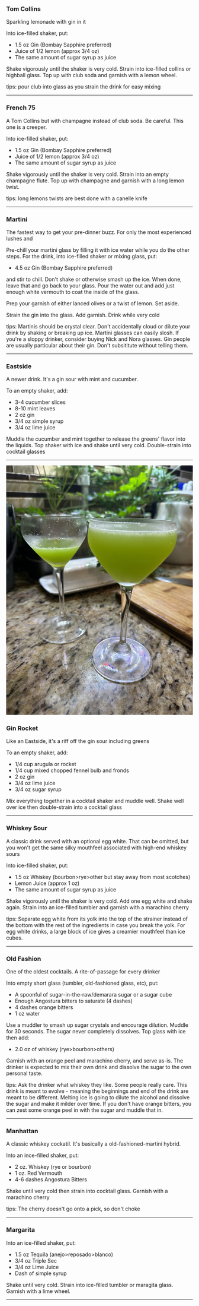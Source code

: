 ### Tom Collins
Sparkling lemonade with gin in it

Into ice-filled shaker, put:

- 1.5 oz Gin (Bombay Sapphire preferred)
- Juice of 1/2 lemon (approx 3/4 oz)
- The same amount of sugar syrup as juice

Shake vigorously until the shaker is very cold. Strain into ice-filled collins or highball glass. Top up with club soda and garnish with a lemon wheel.

tips: pour club into glass as you strain the drink for easy mixing

___
### French 75
A Tom Collins but with champagne instead of club soda. Be careful. This one is a creeper.

Into ice-filled shaker, put:

- 1.5 oz Gin (Bombay Sapphire preferred)
- Juice of 1/2 lemon (approx 3/4 oz)
- The same amount of sugar syrup as juice

Shake vigorously until the shaker is very cold. Strain into an empty champagne flute. Top up with champagne and garnish with a long lemon twist.

tips: long lemons twists are best done with a canelle knife

___
### Martini
The fastest way to get your pre-dinner buzz. For only the most experienced lushes and 

Pre-chill your martini glass by filling it with ice water while you do the other steps. For the drink, into ice-filled shaker or mixing glass, put:

- 4.5 oz Gin (Bombay Sapphire preferred)

and stir to chill. Don't shake or otherwise smash up the ice. When done, leave that and go back to your glass. Pour the water out and add just enough white vermouth to coat the inside of the glass. 

Prep your garnish of either lanced olives or a twist of lemon. Set aside.

Strain the gin into the glass. Add garnish. Drink while very cold

tips: Martinis should be crystal clear. Don't accidentally cloud or dilute your drink by shaking or breaking up ice. Martini glasses can easily slosh. If you're a sloppy drinker, consider buying Nick and Nora glasses. Gin people are usually particular about their gin. Don't subsititute without telling them.

___
### Eastside
A newer drink. It's a gin sour with mint and cucumber.

To an empty shaker, add:

- 3-4 cucumber slices
- 8-10 mint leaves
- 2 oz gin
- 3/4 oz simple syrup
- 3/4 oz lime juice

Muddle the cucumber and mint together to release the greens' flavor into the liquids. Top shaker with ice and shake until very cold. Double-strain into cocktail glasses

---
![Gin Rocket](./images/gin_rocket.jpeg)
### Gin Rocket
Like an Eastside, it's a riff off the gin sour including greens

To an empty shaker, add:
- 1/4 cup arugula or rocket
- 1/4 cup mixed chopped fennel bulb and fronds
- 2 oz gin
- 3/4 oz lime juice
- 3/4 oz sugar syrup

Mix everything together in a cocktail shaker and muddle well. Shake well over ice then double-strain into a cocktail glass

___
### Whiskey Sour
A classic drink served with an optional egg white. That can be omitted, but you won't get the same silky mouthfeel associated with high-end whiskey sours

Into ice-filled shaker, put:

- 1.5 oz Whiskey (bourbon>rye>other but stay away from most scotches)
- Lemon Juice (approx 1 oz)
- The same amount of sugar syrup as juice

Shake vigorously until the shaker is very cold. Add one egg white and shake again. Strain into an ice-filled tumbler and garnish with a marachino cherry

tips: Separate egg white from its yolk into the top of the strainer instead of the bottom with the rest of the ingredients in case you break the yolk. For egg white drinks, a large block of ice gives a creamier mouthfeel than ice cubes. 

___
### Old Fashion
One of the oldest cocktails. A rite-of-passage for every drinker

Into empty short glass (tumbler, old-fashioned glass, etc), put:

- A spoonful of sugar-in-the-raw/demarara sugar or a sugar cube
- Enough Angostura bitters to saturate (4 dashes)
- 4 dashes orange bitters
- 1 oz water

Use a muddler to smash up sugar crystals and encourage dilution. Muddle for 30 seconds. The sugar never completely dissolves. Top glass with ice then add:

- 2.0 oz of whiskey (rye>bourbon>others)

Garnish with an orange peel and marachino cherry, and serve as-is. The drinker is expected to mix their own drink and dissolve the sugar to the own personal taste.

tips: Ask the drinker what whiskey they like. Some people really care. This drink is meant to evolve - meaning the beginnings and end of the drink are meant to be different. Melting ice is going to dilute the alcohol and dissolve the sugar and make it milder over time. If you don't have orange bitters, you can zest some orange peel in with the sugar and muddle that in.

___

### Manhattan
A classic whiskey cockatil. It's basically a old-fashioned-martini hybrid.

Into an ince-filled shaker, put:

- 2 oz. Whiskey (rye or bourbon)
- 1 oz. Red Vermouth
- 4-6 dashes Angostura Bitters

Shake until very cold then strain into cocktail glass. Garnish with a marachino cherry

tips: The cherry doesn't go onto a pick, so don't choke


___

### Margarita


Into an ice-filled shaker, put:

- 1.5 oz Tequila (anejo>reposado>blanco)
- 3/4 oz Triple Sec
- 3/4 oz Lime Juice
- Dash of simple syrup

Shake until very cold. Strain into ice-filled tumbler or maragita glass. Garnish with a lime wheel. 

___